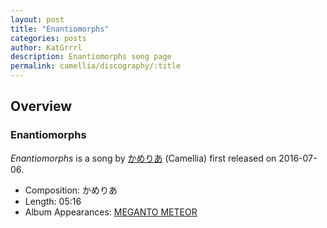 ```yaml
---
layout: post
title: "Enantiomorphs"
categories: posts
author: KatGrrrl
description: Enantiomorphs song page
permalink: camellia/discography/:title
---
```


## Overview

### Enantiomorphs

*Enantiomorphs* is a song by [かめりあ](/camellia) (Camellia) first released on 2016-07-06.

* Composition: かめりあ
* Length: 05:16
* Album Appearances: [MEGANTO METEOR](/camellia/albums/MEGANTO-METEOR)

